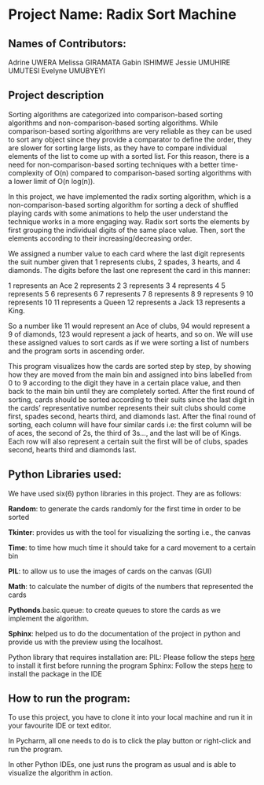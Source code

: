 # Project Name: Radix Sort Machine

## Names of Contributors:

Adrine UWERA
Melissa GIRAMATA
Gabin ISHIMWE
Jessie UMUHIRE UMUTESI
Evelyne UMUBYEYI

## Project description
Sorting algorithms are categorized into comparison-based sorting algorithms and non-comparison-based sorting algorithms.  While comparison-based sorting algorithms are very reliable as they can be used to sort any object since they provide a comparator to define the order, they are slower for sorting large lists, as they have to compare individual elements of the list to come up with a sorted list. For this reason, there is a need for non-comparison-based sorting techniques with a better time-complexity of O(n) compared to comparison-based sorting algorithms with a lower limit of O(n log(n)).

In this project, we have implemented the radix sorting algorithm, which is a non-comparison-based sorting algorithm for sorting a deck of shuffled playing cards with some animations to help the user understand the technique works in a more engaging way. Radix sort sorts the elements by first grouping the individual digits of the same place value. Then, sort the elements according to their increasing/decreasing order.

We assigned a number value to each card where the last digit represents the suit number given that 1 represents clubs, 2 spades, 3 hearts, and 4 diamonds. The digits before the last one represent the card in this manner:

1 represents an Ace
2 represents 2
3 represents 3
4 represents 4
5 represents 5
6 represents 6
7 represents 7
8 represents 8
9 represents 9
10 represents 10
11 represents a Queen 
12 represents a Jack 
13 represents a King.

So a number like 11 would represent an Ace of clubs, 94 would represent a 9 of diamonds, 123 would represent a jack of hearts, and so on. We will use these assigned values to sort cards as if we were sorting a list of numbers and the program sorts in ascending order.  

This program visualizes how the cards are sorted step by step, by showing how they are moved from the main bin and assigned into bins labelled from 0 to 9 according to the digit they have in a certain place value, and then back to the main bin until they are completely sorted. After the first round of sorting, cards should be sorted according to their suits since the last digit in the cards’ representative number represents their suit clubs should come first, spades second, hearts third, and diamonds last. After the final round of sorting, each column will have four similar cards i.e: the first column will be of aces, the second of  2s, the third of 3s…, and the last will be of Kings.  Each row will also represent a certain suit the first will be of clubs, spades second, hearts third and diamonds last.

## Python Libraries used:

We have used six(6) python libraries in this project. They are as follows:

**Random**: to generate the cards randomly for the first time in order to be sorted <br /> 

**Tkinter**: provides us with the tool for visualizing the sorting i.e., the canvas <br />

**Time**: to time how much time it should take for a card movement to a certain bin <br />

**PIL**: to allow us to use the images of cards on the canvas (GUI) <br />

**Math**: to calculate the number of digits of the numbers that represented the cards <br />

**Pythonds**.basic.queue: to create queues to store the cards as we implement the algorithm. <br />

**Sphinx**: helped us to do the documentation of the project in python and provide us with the preview using the localhost. <br />

Python library that requires installation are:
PIL: Please follow the steps [here](https://blog.finxter.com/how-to-install-pillow-on-pycharm/#:~:text=Select%20your%20current%20project.,quotes%2C%20and%20click%20Install%20Package%20.) to install it first before running the program
Sphinx: Follow the steps [here](https://www.sphinx-doc.org/en/master/usage/installation.html) to install the package in the IDE



## How to run the program:
To use this project, you have to clone it into your local machine and run it in your favourite IDE or text editor.
  
In Pycharm, all one needs to do is to click the play button or right-click and run the program. 


In other Python IDEs, one just runs the program as usual and is able to visualize the algorithm in action.
